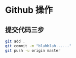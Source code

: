 # Github 操作

## 提交代码三步

```bash
git add .
git commit -m "blahblah......"
git push -u origin master
```